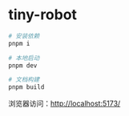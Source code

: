 # tiny-robot

```bash
# 安装依赖
pnpm i

# 本地启动
pnpm dev

# 文档构建
pnpm build
```

浏览器访问：[http://localhost:5173/](http://localhost:5173/)
